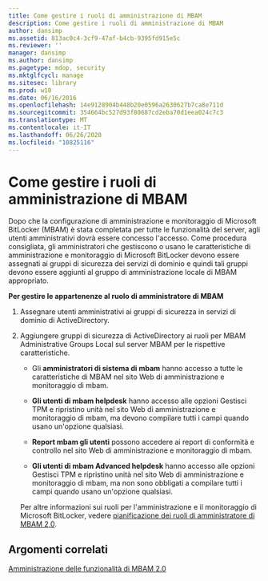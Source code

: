 ```yaml
---
title: Come gestire i ruoli di amministrazione di MBAM
description: Come gestire i ruoli di amministrazione di MBAM
author: dansimp
ms.assetid: 813ac0c4-3cf9-47af-b4cb-9395fd915e5c
ms.reviewer: ''
manager: dansimp
ms.author: dansimp
ms.pagetype: mdop, security
ms.mktglfcycl: manage
ms.sitesec: library
ms.prod: w10
ms.date: 06/16/2016
ms.openlocfilehash: 14e9128904b448b20e0596a2630627b7ca8e711d
ms.sourcegitcommit: 354664bc527d93f80687cd2eba70d1eea024c7c3
ms.translationtype: MT
ms.contentlocale: it-IT
ms.lasthandoff: 06/26/2020
ms.locfileid: "10825116"
---
```

# Come gestire i ruoli di amministrazione di MBAM


Dopo che la configurazione di amministrazione e monitoraggio di Microsoft BitLocker (MBAM) è stata completata per tutte le funzionalità del server, agli utenti amministrativi dovrà essere concesso l'accesso. Come procedura consigliata, gli amministratori che gestiscono o usano le caratteristiche di amministrazione e monitoraggio di Microsoft BitLocker devono essere assegnati ai gruppi di sicurezza dei servizi di dominio e quindi tali gruppi devono essere aggiunti al gruppo di amministrazione locale di MBAM appropriato.

**Per gestire le appartenenze al ruolo di amministratore di MBAM**

1.  Assegnare utenti amministrativi ai gruppi di sicurezza in servizi di dominio di ActiveDirectory.

2.  Aggiungere gruppi di sicurezza di ActiveDirectory ai ruoli per MBAM Administrative Groups Local sul server MBAM per le rispettive caratteristiche.

    -   Gli **amministratori di sistema di mbam** hanno accesso a tutte le caratteristiche di MBAM nel sito Web di amministrazione e monitoraggio di mbam.

    -   **Gli utenti di mbam helpdesk** hanno accesso alle opzioni Gestisci TPM e ripristino unità nel sito Web di amministrazione e monitoraggio di mbam, ma devono compilare tutti i campi quando usano un'opzione qualsiasi.

    -   **Report mbam gli utenti** possono accedere ai report di conformità e controllo nel sito Web di amministrazione e monitoraggio di mbam.

    -   **Gli utenti di mbam Advanced helpdesk** hanno accesso alle opzioni Gestisci TPM e ripristino unità nel sito Web di amministrazione e monitoraggio di mbam, ma non sono obbligati a compilare tutti i campi quando usano un'opzione qualsiasi.

    Per altre informazioni sui ruoli per l'amministrazione e il monitoraggio di Microsoft BitLocker, vedere [pianificazione dei ruoli di amministratore di MBAM 2,0](planning-for-mbam-20-administrator-roles-mbam-2.md).

## Argomenti correlati


[Amministrazione delle funzionalità di MBAM 2.0](administering-mbam-20-features-mbam-2.md)

 

 





